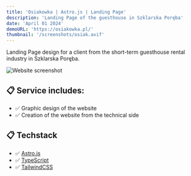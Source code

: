 ```yaml
---
title: 'Osiakowka | Astro.js | Landing Page'
description: 'Landing Page of the guesthouse in Szklarska Poręba'
date: 'April 01 2024'
demoURL: 'https://osiakowka.pl/'
thumbnail: '/screenshots/osiak.avif'
---
```


Landing Page design for a client from the short-term guesthouse rental industry in Szklarska Poręba.

![Website screenshot](/screenshots/osiak.avif)

## 📋 Service includes:

- ✅ Graphic design of the website
- ✅ Creation of the website from the technical side

## 📋 Techstack

- ✅ [Astro.js](https://astro.build/)
- ✅ [TypeScript](https://www.typescriptlang.org/)
- ✅ [TailwindCSS](https://tailwindcss.com/)

